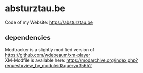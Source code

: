 # absturztau.be
Code of my Website: https://absturztau.be

## dependencies

Modtracker is a slightly modified version of https://github.com/wdebeaum/xm-player  
XM-Modfile is available here: https://modarchive.org/index.php?request=view_by_moduleid&query=35652
